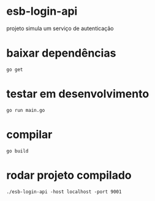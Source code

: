 # esb-login-api

projeto simula um serviço de autenticação

# baixar dependências

`go get`

# testar em desenvolvimento

`go run main.go`

# compilar

`go build`

# rodar projeto compilado

`./esb-login-api -host localhost -port 9001`